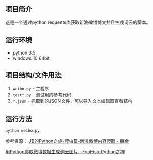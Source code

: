 ## 项目简介
这是一个通过python requests库获取新浪微博博文并且生成词云的脚本。

## 运行环境
- python 3.5
- windows 10 64bit

## 项目结构/文件用法

1. `weibo.py` - 主程序
2. `test*.py` - 测试用的参考代码
3. `*.json`   - 抓取到的JSON文件，可以导入文本编辑器查看结构


## 运行方法
`python weibo.py`

参考资源：
[JB的Python之旅-爬虫篇-新浪微博内容爬取 - 掘金](https://juejin.im/post/5b3377a0e51d4558c100fc0b)

[用Python爬取微博数据生成词云图片 - FooFish-Python之禅](https://foofish.net/python-word-cloud.html)